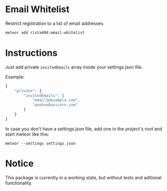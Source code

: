 # Email Whitelist

Restrict registration to a list of email addresses

```sh
meteor add rista404:email-whitelist
```

# Instructions

Just add private `invitedEmails` array inside your settings.json file.

Example:

```js
{
	"private": {
		"invitedEmails": [
			"email1@example.com",
			"woohoo@unicorn.com"
		]
	}
}
```

In case you don't have a settings.json file, add one in the project's root and start meteor like this:

```
meteor --settings settings.json
```

# Notice

This package is currently in a working state, but without tests and aditional functionality.



